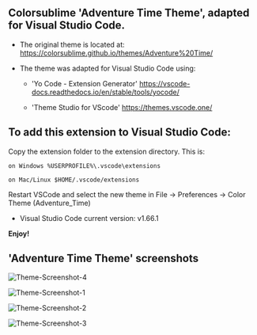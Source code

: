 
## Colorsublime 'Adventure Time Theme', adapted for Visual Studio Code.

* The original theme is located at:  https://colorsublime.github.io/themes/Adventure%20Time/

* The theme was adapted for Visual Studio Code using:

  - 'Yo Code - Extension Generator'
      https://vscode-docs.readthedocs.io/en/stable/tools/yocode/

  - 'Theme Studio for VScode'
      https://themes.vscode.one/


## To add this extension to Visual Studio Code: 

Copy the extension folder to the extension directory. This is:

    on Windows %USERPROFILE%\.vscode\extensions

    on Mac/Linux $HOME/.vscode/extensions

Restart VSCode and select the new theme in File -> Preferences -> Color Theme (Adventure_Time)

* Visual Studio Code current version: v1.66.1

**Enjoy!**

## 'Adventure Time Theme' screenshots

![Theme-Screenshot-4](https://user-images.githubusercontent.com/81195805/162545747-ab69571a-0a98-4e25-868e-4a77ed032cd2.png)

![Theme-Screenshot-1](https://user-images.githubusercontent.com/81195805/162545799-de6be616-0638-4c2a-afd4-f64ca2c50c24.png)

![Theme-Screenshot-2](https://user-images.githubusercontent.com/81195805/162545843-155e922c-4793-49dd-9b37-2a017f2f2b5a.png)

![Theme-Screenshot-3](https://user-images.githubusercontent.com/81195805/162545872-b3c56e97-7674-4dd7-bee6-bf9e2e8c6d1d.png)
